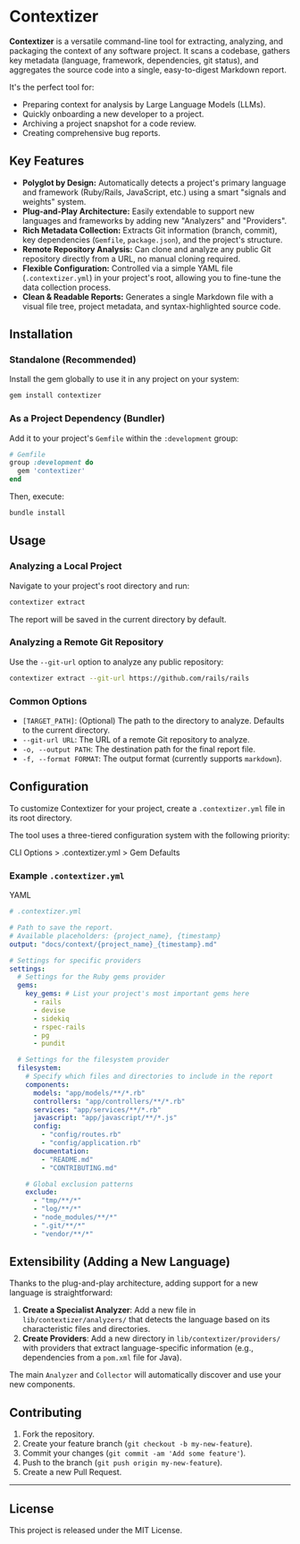 # Contextizer

**Contextizer** is a versatile command-line tool for extracting, analyzing, and packaging the context of any software project. It scans a codebase, gathers key metadata (language, framework, dependencies, git status), and aggregates the source code into a single, easy-to-digest Markdown report.

It's the perfect tool for:
-   Preparing context for analysis by Large Language Models (LLMs).
-   Quickly onboarding a new developer to a project.
-   Archiving a project snapshot for a code review.
-   Creating comprehensive bug reports.


## Key Features

* **Polyglot by Design:** Automatically detects a project's primary language and framework (Ruby/Rails, JavaScript, etc.) using a smart "signals and weights" system.
* **Plug-and-Play Architecture:** Easily extendable to support new languages and frameworks by adding new "Analyzers" and "Providers".
* **Rich Metadata Collection:** Extracts Git information (branch, commit), key dependencies (`Gemfile`, `package.json`), and the project's structure.
* **Remote Repository Analysis:** Can clone and analyze any public Git repository directly from a URL, no manual cloning required.
* **Flexible Configuration:** Controlled via a simple YAML file (`.contextizer.yml`) in your project's root, allowing you to fine-tune the data collection process.
* **Clean & Readable Reports:** Generates a single Markdown file with a visual file tree, project metadata, and syntax-highlighted source code.


## Installation

### Standalone (Recommended)

Install the gem globally to use it in any project on your system:

```bash
gem install contextizer
```

### As a Project Dependency (Bundler)

Add it to your project's `Gemfile` within the `:development` group:

```ruby
# Gemfile
group :development do
  gem 'contextizer'
end
```

Then, execute:

```bash
bundle install
```

## Usage

### Analyzing a Local Project

Navigate to your project's root directory and run:

```bash
contextizer extract
```

The report will be saved in the current directory by default.

### Analyzing a Remote Git Repository

Use the `--git-url` option to analyze any public repository:

```bash
contextizer extract --git-url https://github.com/rails/rails
```

### Common Options

- `[TARGET_PATH]`: (Optional) The path to the directory to analyze. Defaults to the current directory.
- `--git-url URL`: The URL of a remote Git repository to analyze.
- `-o, --output PATH`: The destination path for the final report file.
- `-f, --format FORMAT`: The output format (currently supports `markdown`).

## Configuration

To customize Contextizer for your project, create a `.contextizer.yml` file in its root directory.

The tool uses a three-tiered configuration system with the following priority:

CLI Options > .contextizer.yml > Gem Defaults

### Example `.contextizer.yml`

YAML

```yml
# .contextizer.yml

# Path to save the report.
# Available placeholders: {project_name}, {timestamp}
output: "docs/context/{project_name}_{timestamp}.md"

# Settings for specific providers
settings:
  # Settings for the Ruby gems provider
  gems:
    key_gems: # List your project's most important gems here
      - rails
      - devise
      - sidekiq
      - rspec-rails
      - pg
      - pundit

  # Settings for the filesystem provider
  filesystem:
    # Specify which files and directories to include in the report
    components:
      models: "app/models/**/*.rb"
      controllers: "app/controllers/**/*.rb"
      services: "app/services/**/*.rb"
      javascript: "app/javascript/**/*.js"
      config:
        - "config/routes.rb"
        - "config/application.rb"
      documentation:
        - "README.md"
        - "CONTRIBUTING.md"

    # Global exclusion patterns
    exclude:
      - "tmp/**/*"
      - "log/**/*"
      - "node_modules/**/*"
      - ".git/**/*"
      - "vendor/**/*"
```

## Extensibility (Adding a New Language)

Thanks to the plug-and-play architecture, adding support for a new language is straightforward:

1. **Create a Specialist Analyzer**: Add a new file in `lib/contextizer/analyzers/` that detects the language based on its characteristic files and directories.
2. **Create Providers**: Add a new directory in `lib/contextizer/providers/` with providers that extract language-specific information (e.g., dependencies from a `pom.xml` file for Java).

The main `Analyzer` and `Collector` will automatically discover and use your new components.

## Contributing

1. Fork the repository.
2. Create your feature branch (`git checkout -b my-new-feature`).
3. Commit your changes (`git commit -am 'Add some feature'`).
4. Push to the branch (`git push origin my-new-feature`).
5. Create a new Pull Request.


---

## License

This project is released under the MIT License.
